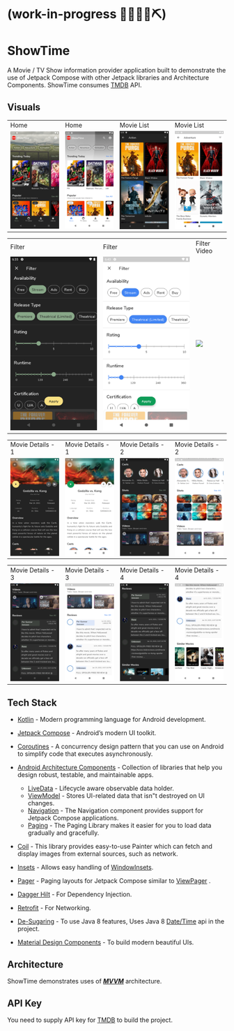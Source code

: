 # (work-in-progress 👷🔧️👷‍♀️⛏)

# ShowTime

A Movie / TV Show information provider application built to demonstrate the use of Jetpack Compose
with other Jetpack libraries and Architecture Components. ShowTime
consumes [TMDB](https://www.themoviedb.org/documentation/api) API.

## Visuals

<table>
  <tr>
    <td>Home</td>
    <td>Home</td>
    <td>Movie List</td>
    <td>Movie List</td>
  </tr>
  <tr>
    <td><img src="screenshots/home_1_dark.png" width=270></td>
    <td><img src="screenshots/home_1_light.png" width=270></td>
    <td><img src="screenshots/list_1_dark.png" width=270></td>
    <td><img src="screenshots/list_1_light.png" width=270></td>
  </tr>
 </table>

<table>
  <tr>
    <td>Filter</td>
    <td>Filter</td>
    <td>Filter Video</td>
  </tr>
  <tr>
    <td><img src="screenshots/filter_dark.png" width=270></td>
    <td><img src="screenshots/filter_light.png" width=270></td>
    <td><img src="screenshots/filter.webm" width=270></td>
  </tr>
</table>

<table>
  <tr>
    <td>Movie Details - 1</td>
    <td>Movie Details - 1</td>
    <td>Movie Details - 2</td>
    <td>Movie Details - 2</td>
  </tr>
  <tr>
    <td><img src="screenshots/movie_details_1_dark.png" width=270></td>
    <td><img src="screenshots/movie_details_1_light.png" width=270></td>
    <td><img src="screenshots/movie_details_2_dark.png" width=270></td>
    <td><img src="screenshots/movie_details_2_light.png" width=270></td>
  </tr>
</table>

<table>
  <tr>
    <td>Movie Details - 3</td>
    <td>Movie Details - 3</td>
    <td>Movie Details - 4</td>
    <td>Movie Details - 4</td>
  </tr>
  <tr>
    <td><img src="screenshots/movie_details_3_dark.png" width=270></td>
    <td><img src="screenshots/movie_details_3_light.png" width=270></td>
    <td><img src="screenshots/movie_details_4_dark.png" width=270></td>
    <td><img src="screenshots/movie_details_4_light.png" width=270></td>
  </tr>
</table>

## Tech Stack

- [Kotlin](https://kotlinlang.org/) - Modern programming language for Android development.
- [Jetpack Compose](https://developer.android.com/jetpack/compose) - Android’s modern UI toolkit.
- [Coroutines](https://kotlinlang.org/docs/reference/coroutines-overview.html) - A concurrency
  design pattern that you can use on Android to simplify code that executes asynchronously.
- [Android Architecture Components](https://developer.android.com/topic/libraries/architecture) -
  Collection of libraries that help you design robust, testable, and maintainable apps.
    - [LiveData](https://developer.android.com/topic/libraries/architecture/livedata) - Lifecycle
      aware observable data holder.
    - [ViewModel](https://developer.android.com/topic/libraries/architecture/viewmodel) - Stores
      UI-related data that isn"t destroyed on UI changes.
    - [Navigation](https://developer.android.com/jetpack/compose/navigation) - The Navigation
      component provides support for Jetpack Compose applications.
    - [Paging](https://developer.android.com/jetpack/androidx/releases/paging) - The Paging Library
      makes it easier for you to load data gradually and gracefully.

- [Coil](https://coil-kt.github.io/coil/compose/) - This library provides easy-to-use Painter which
  can fetch and display images from external sources, such as network.
- [Insets](https://google.github.io/accompanist/insets/) - Allows easy handling
  of [WindowInsets](https://developer.android.com/reference/android/view/WindowInsets.html).
- [Pager](https://google.github.io/accompanist/pager/) - Paging layouts for Jetpack Compose similar
  to [ViewPager](https://developer.android.com/reference/kotlin/androidx/viewpager/widget/ViewPager)
  .
- [Dagger Hilt](https://developer.android.com/training/dependency-injection/hilt-android) - For
  Dependency Injection.
- [Retrofit](https://square.github.io/retrofit/) - For Networking.
- [De-Sugaring](https://developer.android.com/studio/write/java8-support) - To use Java 8 features,
  Uses Java 8 [Date/Time](https://www.baeldung.com/java-8-date-time-intro) api in the project.
- [Material Design Components](https://material.io/develop/android) - To build modern beautiful UIs.

## Architecture

ShowTime demonstrates uses of [***MVVM***](https://developer.android.com/jetpack/docs/guide#recommended-app-arch) architecture.

## API Key

You need to supply API key for [TMDB](https://www.themoviedb.org/documentation/api) to build the project.
